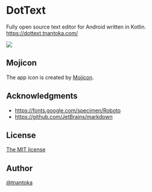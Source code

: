 # DotText

Fully open source text editor for Android written in Kotlin. 
https://dottext.tnantoka.com/

![](https://dottext.tnantoka.com/assets/screenshot.png)

## Mojicon

The app icon is created by [Mojicon](https://mojicon.net/).

## Acknowledgments

- https://fonts.google.com/specimen/Roboto
- https://github.com/JetBrains/markdown

## License

[The MIT license](/LICENSE)

## Author

[@tnantoka](https://twitter.com/tnantoka)

